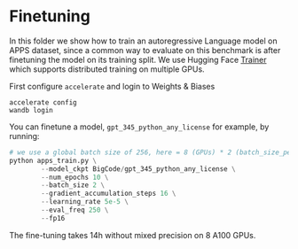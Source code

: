 # Finetuning

In this folder we show how to train an autoregressive Language model on APPS dataset, since a common way to evaluate on this benchmark is after finetuning the model on its training split.
We use Hugging Face [Trainer](https://huggingface.co/docs/transformers/main_classes/trainer) which supports distributed training on multiple GPUs.

First configure `accelerate` and login to Weights & Biases
```
accelerate config
wandb login
```

You can finetune a model, `gpt_345_python_any_license` for example, by running:
```python
# we use a global batch size of 256, here = 8 (GPUs) * 2 (batch_size_per_device) * 16 (gradient_accumulation)
python apps_train.py \
        --model_ckpt BigCode/gpt_345_python_any_license \
        --num_epochs 10 \
        --batch_size 2 \
        --gradient_accumulation_steps 16 \
        --learning_rate 5e-5 \
        --eval_freq 250 \
        --fp16
```
The fine-tuning takes 14h without mixed precision on 8 A100 GPUs.
